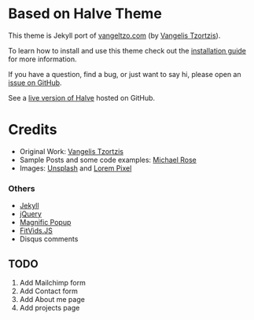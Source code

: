 # Based on Halve Theme

This theme is Jekyll port of [vangeltzo.com](http://vangeltzo.com/) (by [Vangelis Tzortzis](https://github.com/srekoble)).

To learn how to install and use this theme check out the [installation guide](http://taylantatli.me/Halve/halve-theme/) for more information.

If you have a question, find a bug, or just want to say hi, please open an [issue on GitHub](https://github.com/TaylanTatli/Halve/issues/new).

See a [live version of Halve](http://taylantatli.github.io/Halve) hosted on GitHub.

# Credits
- Original Work: [Vangelis Tzortzis](https://github.com/srekoble)  
- Sample Posts and some code examples: [Michael Rose](https://github.com/mmistakes/)
- Images: [Unsplash](https://unsplash.com/) and [Lorem Pixel](http://lorempixel.com)

### Others
- [Jekyll](http://jekyllrb.com/)
- [jQuery](http://jquery.com/)
- [Magnific Popup](http://dimsemenov.com/plugins/magnific-popup/)
- [FitVids.JS](http://fitvidsjs.com/)
- Disqus comments

## TODO
1. Add Mailchimp form
2. Add Contact form
3. Add About me page
4. Add projects page

